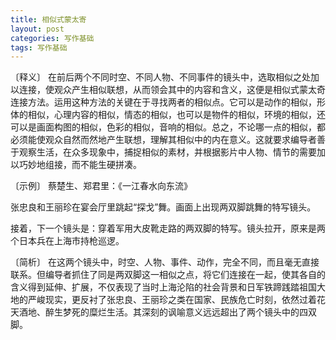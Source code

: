```yaml
---
title: 相似式蒙太寄
layout: post
categories: 写作基础
tags: 写作基础
---
```


〔释义〕 在前后两个不同时空、不同人物、不同事件的镜头中，选取相似之处加以连接，使观众产生相似联想，从而领会其中的内容和含义，这便是相似式蒙太奇连接方法。运用这种方法的关键在于寻找两者的相似点。它可以是动作的相似，形体的相似，心理内容的相似，情态的相似，也可以是物件的相似，环境的相似，还可以是画面构图的相似，色彩的相似，音响的相似。总之，不论哪一点的相似，都必须能使观众自然而然地产生联想，理解其相似中的内在意义。这就要求编导者善于观察生活，在众多现象中，捕捉相似的素材，并根据影片中人物、情节的需要加以巧妙地组接，而不能生硬拼凑。

〔示例〕 蔡楚生、郑君里：《一江春水向东流》

张忠良和王丽珍在宴会厅里跳起“探戈”舞。画面上出现两双脚跳舞的特写镜头。

接着，下一个镜头是：穿着军用大皮靴走路的两双脚的特写。镜头拉开，原来是两个日本兵在上海市持枪巡逻。

〔简析〕 在这两个镜头中，时空、人物、事件、动作，完全不同，而且毫无直接联系。但编导者抓住了同是两双脚这一相似之点，将它们连接在一起，使其各自的含义得到延伸、扩展，不仅表现了当时上海沦陷的社会背景和日军铁蹄践踏祖国大地的严峻现实，更反衬了张忠良、王丽珍之类在国家、民族危亡时刻，依然过着花天酒地、醉生梦死的糜烂生活。其深刻的讽喻意义远远超出了两个镜头中的四双脚。 
